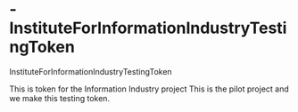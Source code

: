 # -InstituteForInformationIndustryTestingToken
 InstituteForInformationIndustryTestingToken


This is token for the Information Industry project
This is the pilot project and we make this testing token.
